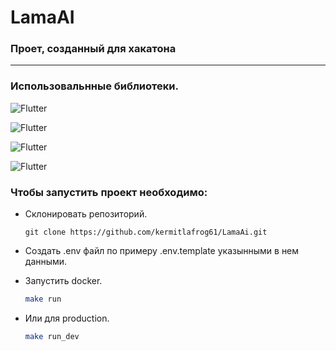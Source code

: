 # LamaAI

### Проет, созданный для хакатона 
___
### Использовальнные библиотеки.


![Flutter](https://img.shields.io/badge/-Django-yellow?style=for-the-badge&logo=python)

![Flutter](https://img.shields.io/badge/-DjangoRESTFramework-yellow?style=for-the-badge&logo=python)

![Flutter](https://img.shields.io/badge/-psycopg2-binary-yellow?style=for-the-badge&logo=python)

![Flutter](https://img.shields.io/badge/-drf-yasg-yellow?style=for-the-badge&logo=python)


### Чтобы запустить проект необходимо:

- Склонировать репозиторий.
  ```
  git clone https://github.com/kermitlafrog61/LamaAi.git
  ```

- Создать .env файл по примеру .env.template указынными в нем данными.

- Запустить docker.

  ```bash
  make run
  ```

- Или для production.
  ```bash
  make run_dev
  ```

